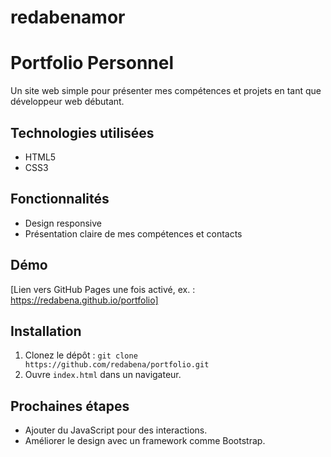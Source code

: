 # redabenamor
# Portfolio Personnel
Un site web simple pour présenter mes compétences et projets en tant que développeur web débutant.

## Technologies utilisées
- HTML5
- CSS3

## Fonctionnalités
- Design responsive 
- Présentation claire de mes compétences et contacts

## Démo
[Lien vers GitHub Pages une fois activé, ex. : https://redabena.github.io/portfolio]

## Installation
1. Clonez le dépôt : `git clone https://github.com/redabena/portfolio.git`
2. Ouvre `index.html` dans un navigateur.

## Prochaines étapes
- Ajouter du JavaScript pour des interactions.
- Améliorer le design avec un framework comme Bootstrap.
